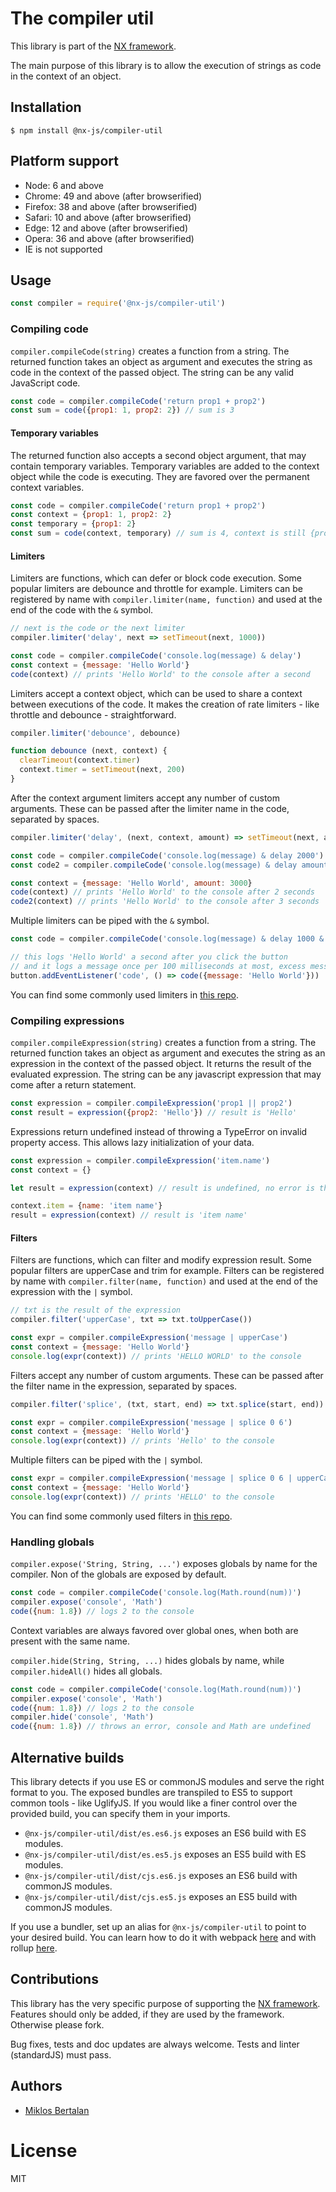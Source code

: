 # The compiler util

This library is part of the [NX framework](http://nx-framework.com).

The main purpose of this library is to allow the execution of strings as code in the
context of an object.

## Installation

```
$ npm install @nx-js/compiler-util
```

## Platform support

- Node: 6 and above
- Chrome: 49 and above (after browserified)
- Firefox: 38 and above (after browserified)
- Safari: 10 and above (after browserified)
- Edge: 12 and above (after browserified)
- Opera: 36 and above (after browserified)
- IE is not supported

## Usage

```js
const compiler = require('@nx-js/compiler-util')
```

### Compiling code

`compiler.compileCode(string)` creates a function from a string. The returned function takes
an object as argument and executes the string as code in the context of the passed object.
The string can be any valid JavaScript code.

```js
const code = compiler.compileCode('return prop1 + prop2')
const sum = code({prop1: 1, prop2: 2}) // sum is 3
```

#### Temporary variables

The returned function also accepts a second object argument, that may contain temporary variables.
Temporary variables are added to the context object while the code is executing.
They are favored over the permanent context variables.

```js
const code = compiler.compileCode('return prop1 + prop2')
const context = {prop1: 1, prop2: 2}
const temporary = {prop1: 2}
const sum = code(context, temporary) // sum is 4, context is still {prop1: 1, prop2: 2}
```

#### Limiters

Limiters are functions, which can defer or block code execution. Some popular limiters are debounce and throttle for example. Limiters can be registered by name with `compiler.limiter(name, function)` and used at the end of the code with the `&` symbol.

```js
// next is the code or the next limiter
compiler.limiter('delay', next => setTimeout(next, 1000))

const code = compiler.compileCode('console.log(message) & delay')
const context = {message: 'Hello World'}
code(context) // prints 'Hello World' to the console after a second
```

Limiters accept a context object, which can be used to share a context between executions of the code. It makes the creation of rate limiters - like throttle and debounce - straightforward.

```js
compiler.limiter('debounce', debounce)

function debounce (next, context) {
  clearTimeout(context.timer)
  context.timer = setTimeout(next, 200)
}
```

After the context argument limiters accept any number of custom arguments. These can be passed after the limiter name in the code, separated by spaces.

```js
compiler.limiter('delay', (next, context, amount) => setTimeout(next, amount))

const code = compiler.compileCode('console.log(message) & delay 2000')
const code2 = compiler.compileCode('console.log(message) & delay amount')

const context = {message: 'Hello World', amount: 3000}
code(context) // prints 'Hello World' to the console after 2 seconds
code2(context) // prints 'Hello World' to the console after 3 seconds
```

Multiple limiters can be piped with the `&` symbol.

```js
const code = compiler.compileCode('console.log(message) & delay 1000 & throttle 100')

// this logs 'Hello World' a second after you click the button
// and it logs a message once per 100 milliseconds at most, excess messages are not logged
button.addEventListener('code', () => code({message: 'Hello World'}))
```

You can find some commonly used limiters in [this repo](https://github.com/nx-js/limiters).

### Compiling expressions

`compiler.compileExpression(string)` creates a function from a string. The returned function takes
an object as argument and executes the string as an expression in the context of the passed object.
It returns the result of the evaluated expression. The string can be any javascript expression
that may come after a return statement.

```js
const expression = compiler.compileExpression('prop1 || prop2')
const result = expression({prop2: 'Hello'}) // result is 'Hello'
```

Expressions return undefined instead of throwing a TypeError on invalid property access.
This allows lazy initialization of your data.

```js
const expression = compiler.compileExpression('item.name')
const context = {}

let result = expression(context) // result is undefined, no error is thrown

context.item = {name: 'item name'}
result = expression(context) // result is 'item name'
```

#### Filters

Filters are functions, which can filter and modify expression result. Some popular filters are upperCase and trim for example. Filters can be registered by name with `compiler.filter(name, function)` and used at the end of the expression with the `|` symbol.

```js
// txt is the result of the expression
compiler.filter('upperCase', txt => txt.toUpperCase())

const expr = compiler.compileExpression('message | upperCase')
const context = {message: 'Hello World'}
console.log(expr(context)) // prints 'HELLO WORLD' to the console
```

Filters accept any number of custom arguments. These can be passed after the filter name in the expression, separated by spaces.

```js
compiler.filter('splice', (txt, start, end) => txt.splice(start, end))

const expr = compiler.compileExpression('message | splice 0 6')
const context = {message: 'Hello World'}
console.log(expr(context)) // prints 'Hello' to the console
```

Multiple filters can be piped with the `|` symbol.

```js
const expr = compiler.compileExpression('message | splice 0 6 | upperCase')
const context = {message: 'Hello World'}
console.log(expr(context)) // prints 'HELLO' to the console
```

You can find some commonly used filters in [this repo](https://github.com/nx-js/filters).

### Handling globals

`compiler.expose('String, String, ...')` exposes globals by name for the compiler. Non of the globals are exposed by default.

```js
const code = compiler.compileCode('console.log(Math.round(num))')
compiler.expose('console', 'Math')
code({num: 1.8}) // logs 2 to the console
```

Context variables are always favored over global ones, when both are present with the same name.

`compiler.hide(String, String, ...)` hides globals by name, while `compiler.hideAll()` hides all globals.

```js
const code = compiler.compileCode('console.log(Math.round(num))')
compiler.expose('console', 'Math')
code({num: 1.8}) // logs 2 to the console
compiler.hide('console', 'Math')
code({num: 1.8}) // throws an error, console and Math are undefined
```

## Alternative builds

This library detects if you use ES or commonJS modules and serve the right format to you. The exposed bundles are transpiled to ES5 to support common tools - like UglifyJS. If you would like a finer control over the provided build, you can specify them in your imports.

* `@nx-js/compiler-util/dist/es.es6.js` exposes an ES6 build with ES modules.
* `@nx-js/compiler-util/dist/es.es5.js` exposes an ES5 build with ES modules.
* `@nx-js/compiler-util/dist/cjs.es6.js` exposes an ES6 build with commonJS modules.
* `@nx-js/compiler-util/dist/cjs.es5.js` exposes an ES5 build with commonJS modules.

If you use a bundler, set up an alias for `@nx-js/compiler-util` to point to your desired build. You can learn how to do it with webpack [here](https://webpack.js.org/configuration/resolve/#resolve-alias) and with rollup [here](https://github.com/rollup/rollup-plugin-alias#usage).

## Contributions

This library has the very specific purpose of supporting the
[NX framework](https://github.com/nx-js/framework).
Features should only be added, if they are used by the framework. Otherwise please fork.

Bug fixes, tests and doc updates are always welcome.
Tests and linter (standardJS) must pass.

## Authors

  - [Miklos Bertalan](https://github.com/solkimicreb)

# License

  MIT
